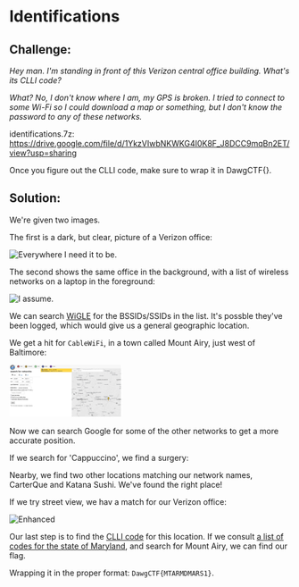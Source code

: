 # Identifications

## Challenge:

*Hey man. I'm standing in front of this Verizon central office building. What's its CLLI code?*

*What? No, I don't know where I am, my GPS is broken. I tried to connect to some Wi-Fi so I could download a map or something, but I don't know the password to any of these networks.*

identifications.7z: https://drive.google.com/file/d/1YkzVIwbNKWKG4I0K8F_J8DCC9mqBn2ET/view?usp=sharing

Once you figure out the CLLI code, make sure to wrap it in DawgCTF{}.

## Solution:

We're given two images.

The first is a dark, but clear, picture of a Verizon office:

<img src="identifications_1.jpg" alt="Everywhere I need it to be." width="200">

The second shows the same office in the background, with a list of wireless networks on a laptop in the foreground:

<img src="identifications_2.jpg" alt="I assume." width="200">

We can search [WiGLE](https://wigle.net/) for the BSSIDs/SSIDs in the list. It's possble they've been logged, which would give us a general geographic location.

We get a hit for `CableWiFi`, in a town called Mount Airy, just west of Baltimore:

<img src="wigle.png" alt="Enhance" width="200">

Now we can search Google for some of the other networks to get a more accurate position.

If we search for 'Cappuccino', we find a surgery:

Nearby, we find two other locations matching our network names, CarterQue and Katana Sushi. We've found the right place!

If we try street view, we hav a match for our Verizon office:

<img src="streetview.png" alt="Enhanced" width="200">

Our last step is to find the [CLLI code](https://en.wikipedia.org/wiki/CLLI_code) for this location. If we consult [a list of codes for the state of Maryland](https://www.telcodata.us/search-area-code-exchange-by-company-state?company=Verizon&state=MD), and search for Mount Airy, we can find our flag.

Wrapping it in the proper format: `DawgCTF{MTARMDMARS1}`.

